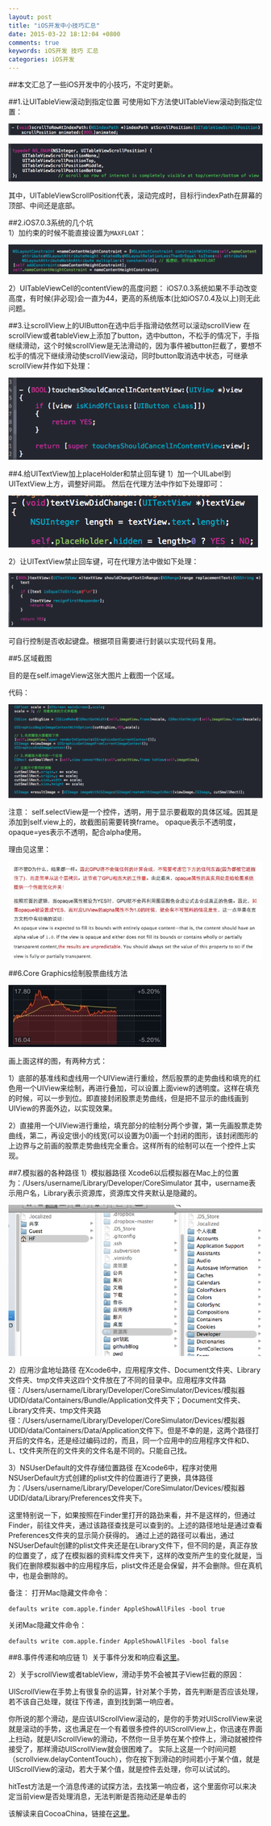 ```yaml
---
layout: post
title: "iOS开发中小技巧汇总"
date: 2015-03-22 18:12:04 +0800
comments: true
keywords: iOS开发 技巧 汇总
categories: iOS开发
---
```

##本文汇总了一些iOS开发中的小技巧，不定时更新。
<!--more-->



##1.让UITableView滚动到指定位置
可使用如下方法使UITableView滚动到指定位置：

![hehe](/images/2015/03/22/UITableView1.png)

![hehe](/images/2015/03/22/UITableView2.png)

其中，UITableViewScrollPosition代表，滚动完成时，目标行indexPath在屏幕的顶部、中间还是底部。




##2.iOS7.0.3系统的几个坑	
1）加约束的时候不能直接设置为`MAXFLOAT`：

![](/images/2015/03/22/Constraint1.png)

2）UITableViewCell的contentView的高度问题：
iOS7.0.3系统如果不手动改变高度，有时候(非必现)会一直为44，更高的系统版本(比如iOS7.0.4及以上)则无此问题。



##3.让scrollView上的UIButton在选中后手指滑动依然可以滚动scrollView
在scrollView或者tableView上添加了button，选中button，不松手的情况下，手指继续滑动，这个时候scrollView是无法滑动的，因为事件被button拦截了，要想不松手的情况下继续滑动使scrollView滚动，同时button取消选中状态，可继承scrollView并作如下处理：

![](/images/2015/03/22/UIScrollView1.png)



##4.给UITextView加上placeHolder和禁止回车键
1）加一个UILabel到UITextView上方，调整好间距。
然后在代理方法中作如下处理即可：

![](/images/2015/03/22/UITextView1.png)

2）让UITextView禁止回车键，可在代理方法中做如下处理：

![](/images/2015/03/22/UITextView2.png)

可自行控制是否收起键盘。根据项目需要进行封装以实现代码复用。


##5.区域截图

目的是在self.imageView这张大图片上截图一个区域。

代码：

![](/images/2015/03/22/CutPicture1.png)

注意：
self.selectView是一个控件，透明，用于显示要截取的具体区域。因其是添加到self.view上的，故截图前需要转换frame。
opaque表示不透明度，opaque=yes表示不透明，配合alpha使用。

理由见这里：

![](/images/2015/03/22/CutPicture2.jpg)


##6.Core Graphics绘制股票曲线方法

![](/images/2015/03/22/stock1.jpg)

画上面这样的图，有两种方式：

1）底部的基准线和虚线用一个UIView进行重绘，然后股票的走势曲线和填充的红色用一个UIView来绘制，再进行叠加，可以设置上面view的透明度。这样在填充的时候，可以一步到位。即直接封闭股票走势曲线，但是把不显示的曲线画到UIView的界面外边，以实现效果。

2）直接用一个UIView进行重绘，填充部分的绘制分两个步骤，第一先画股票走势曲线，第二，再设定很小的线宽(可以设置为0)画一个封闭的图形，该封闭图形的上边界与之前画的股票走势曲线完全重合。这样所有的绘制可以在一个控件上实现。


##7.模拟器的各种路径
1）模拟器路径
Xcode6以后模拟器在Mac上的位置为：/Users/username/Library/Developer/CoreSimulator
其中，username表示用户名，Library表示资源库，资源库文件夹默认是隐藏的。

![](/images/2015/03/22/Simulator1.png)

2）应用沙盒地址路径
在Xcode6中，应用程序文件、Document文件夹、Library文件夹、tmp文件夹这四个文件放在了不同的目录中。应用程序文件路径：/Users/username/Library/Developer/CoreSimulator/Devices/模拟器UDID/data/Containers/Bundle/Application文件夹下；Document文件夹、Library文件夹、tmp文件夹路径：/Users/username/Library/Developer/CoreSimulator/Devices/模拟器UDID/data/Containers/Data/Application文件下。但是不幸的是，这两个路径打开后的文件名，还是经过编码过的，而且，同一个应用中的应用程序文件和D、L、t文件夹所在的文件夹的文件名是不同的。只能自己找。

3）NSUserDefault的文件存储位置路径
在Xcode6中，程序对使用NSUserDefault方式创建的plist文件的位置进行了更换，具体路径为：/Users/username/Library/Developer/CoreSimulator/Devices/模拟器UDID/data/Library/Preferences文件夹下。
      
这里特别说一下，如果按照在Finder里打开的路劲来看，并不是这样的，但通过 Finder，前往文件夹，通过该路径查找是可以查到的。上述的路径地址是通过查看Preferences文件夹的显示简介获得的。
        通过上述的路径可以看出，通过NSUserDefault创建的plist文件夹还是在Library文件下，但不同的是，真正存放的位置变了，成了在模拟器的资料库文件夹下，这样的改变所产生的变化就是，当我们在删除模拟器中的应用程序后，plist文件还是会保留，并不会删除。但在真机中，也是会删除的。

备注：
打开Mac隐藏文件命令：

```
defaults write com.apple.finder AppleShowAllFiles -bool true
```
关闭Mac隐藏文件命令：

```
defaults write com.apple.finder AppleShowAllFiles -bool false
```


##8.事件传递和响应链
1）关于事件分发和响应看[这里](http://blog.csdn.net/wzzvictory/article/details/9264335)。

2）关于scrollView或者tableView，滑动手势不会被其子View拦截的原因：

UIScrollView在手势上有很复杂的运算，针对某个手势，首先判断是否应该处理，若不该自己处理，就往下传递，直到找到第一响应者。

你所说的那个滑动，是应该UIScrollView滚动的，是你的手势对UIScrollView来说就是滚动的手势，这也满足在一个有着很多控件的UIScrollView上，你迅速在界面上扫动，就是UIScrollView的滑动，不然你一旦手势在某个控件上，滑动就被控件接受了，那样滑动UIScrollView就会很困难了。 实际上这是一个时间问题（scrollview.delayContentTouch），你在按下到滑动的时间若小于某个值，就是UIScrollView的滚动，若大于某个值，就是控件去处理，你可以试试的。

hitTest方法是一个消息传递的试探方法，去找第一响应者，这个里面你可以来决定当前view是否处理消息，无法判断是否拖动还是单击的

该解读来自CocoaChina，链接在[这里](http://www.cocoachina.com/bbs/read.php?tid=253004)。
